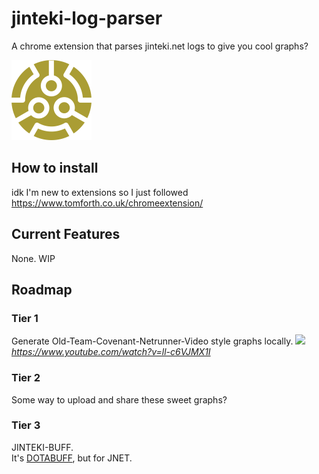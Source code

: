 # jinteki-log-parser 
A chrome extension that parses jinteki.net logs to give you cool graphs?

![alt text](nisei_adam.png "Adam Logo by NISEI")

## How to install
idk I'm new to extensions so I just followed https://www.tomforth.co.uk/chromeextension/

## Current Features
None. WIP

## Roadmap

### Tier 1
Generate Old-Team-Covenant-Netrunner-Video style graphs locally.
![](https://screenshot.click/2019-04-05_19-50-30_gmqnu-ad43m.png)
_https://www.youtube.com/watch?v=ll-c6VJMX1I_

### Tier 2
Some way to upload and share these sweet graphs?

### Tier 3
JINTEKI-BUFF.  
It's [DOTABUFF](https://www.dotabuff.com/matches/4616409003), but for JNET.